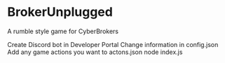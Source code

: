 # BrokerUnplugged
A rumble style game for CyberBrokers

Create Discord bot in Developer Portal
Change information in config.json
Add any game actions you want to actons.json
node index.js
